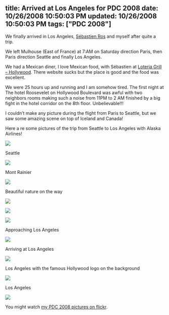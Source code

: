 title: Arrived at Los Angeles for PDC 2008
date: 10/26/2008 10:50:03 PM
updated: 10/26/2008 10:50:03 PM
tags: ["PDC 2008"]
---
We finally arrived in Los Angeles, [Sébastien Ros](http://www.dotnetguru2.org/sebastienros/) and myself after quite a trip.

We left Mulhouse (East of France) at 7:AM on Saturday direction Paris, then Paris direction Seattle and finally Los Angeles.

We had a Mexican diner, I love Mexican food, with Sébastien at [Loteria Grill – Hollywood](http://www.loteriagrill.com/loteriahollywood). There website sucks but the place is good and the food was excellent.

We were 25 hours up and running and I am somehow tired. The first night at The hotel Roosevelet on Hollywood Boulevard was awful with two neighbors rooms making such a noise from 11PM to 2 AM finished by a big fight in the hotel corridor on the 8th floor. Unbelievable!!!

I couldn’t make any picture during the flight from Paris to Seattle, but we saw some amazing scene on top of Iceland and Canada!

Here a re some pictures of the trip from Seattle to Los Angeles with Alaska Airlines!

![](http://farm4.static.flickr.com/3205/2974186210_cabd02ed9f.jpg) 

Seattle

![](http://farm4.static.flickr.com/3189/2973364475_7f1420d9b8.jpg) 

Mont Rainier

![](http://farm4.static.flickr.com/3032/2973744334_9355a3d0a8.jpg) 

Beautiful nature on the way

![](http://farm4.static.flickr.com/3201/2973629027_d4e2216273.jpg) 

![](http://farm4.static.flickr.com/3214/2974491210_0d82646b10.jpg) 

![](http://farm4.static.flickr.com/3245/2973657279_8d731765da.jpg) 

Approaching Los Angeles

![](http://farm4.static.flickr.com/3226/2974549834_c6b5732b4f.jpg) 

Arriving at Los Angeles

![](http://farm4.static.flickr.com/3135/2973736628_7d7eedfd07.jpg) 

Los Angeles with the famous Hollywood logo on the background

![](http://farm4.static.flickr.com/3272/2973756283_f3bced5132.jpg) 

Los Angeles

![](http://farm4.static.flickr.com/3001/2974592120_24e76c10ab.jpg) 

You might watch [my PDC 2008 pictures on flickr](http://www.flickr.com/photos/laurentkempe/collections/72157608235476501/).
